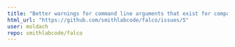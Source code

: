 ```yaml
---
title: "Better warnings for command line arguments that exist for compatibility"
html_url: "https://github.com/smithlabcode/falco/issues/5"
user: moldach
repo: smithlabcode/falco
---
```


